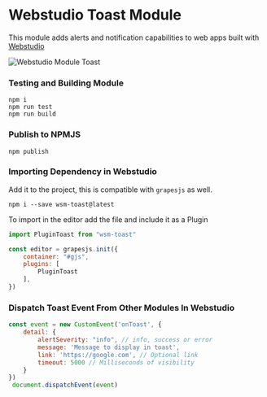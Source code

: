  # Webstudio Toast Module

This module adds alerts and notification capabilities to web apps built with [Webstudio](https://webstudio.so)

 ![Webstudio Module Toast](https://github.com/webstudioso/wsm-toast/actions/workflows/production.yml/badge.svg)

### Testing and Building Module
```
npm i
npm run test
npm run build
```

### Publish to NPMJS
```
npm publish
```

### Importing Dependency in Webstudio
Add it to the project, this is compatible with `grapesjs` as well.
```shell
npm i --save wsm-toast@latest
```
To import in the editor add the file and include it as a Plugin
```js
import PluginToast from "wsm-toast"

const editor = grapesjs.init({
    container: "#gjs",
    plugins: [
        PluginToast
    ],
})
```

### Dispatch Toast Event From Other Modules In Webstudio
```js
const event = new CustomEvent('onToast', { 
    detail: { 
        alertSeverity: "info", // info, success or error
        message: 'Message to display in toast', 
        link: 'https://google.com', // Optional link
        timeout: 5000 // Milliseconds of visibility
    }
})
 document.dispatchEvent(event)
```